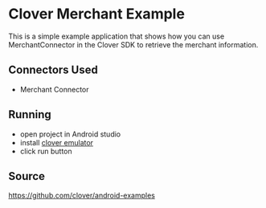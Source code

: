 # Clover Merchant Example

This is a simple example application that shows how you can use MerchantConnector in the Clover SDK to retrieve the merchant information.

## Connectors Used

* Merchant Connector

## Running

* open project in Android studio
* install [clover emulator](https://docs.clover.com/clover-platform/docs/setting-up-an-android-emulator)
* click run button

## Source
https://github.com/clover/android-examples
